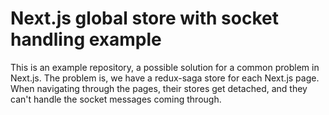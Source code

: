 # Next.js global store with socket handling example

This is an example repository, a possible solution for a common problem in Next.js.
The problem is, we have a redux-saga store for each Next.js page.
When navigating through the pages, their stores get detached, and they can't handle the socket messages coming through.
